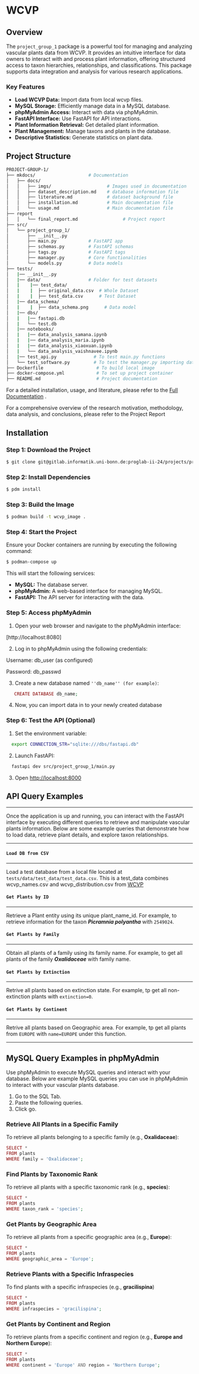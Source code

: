 # WCVP

## Overview

The `project_group_1` package is a powerful tool for managing and analyzing vascular plants data from WCVP. It provides an intuitive interface for data owners to interact with and process plant information, offering structured access to taxon hierarchies, relationships, and classifications. This package supports data integration and analysis for various research applications.

### Key Features

- **Load WCVP Data:** Import data from local wcvp files.
- **MySQL Storage:** Efficiently manage data in a MySQL database.
- **phpMyAdmin Access:** Interact with data via phpMyAdmin.
- **FastAPI Interface:** Use FastAPI for API interactions.
- **Plant Information Retrieval:** Get detailed plant information.
- **Plant Management:** Manage taxons and plants in the database.
- **Descriptive Statistics:** Generate statistics on plant data.

## Project Structure

```bash
PROJECT-GROUP-1/
├── mkdocs/                    # Documentation
│   ├── docs/
│   │   ├── imgs/                     # Images used in documentation
│   │   ├── dataset_description.md    # database information file
│   │   ├── literature.md             # dataset background file
│   │   ├── installation.md           # Main documentation file
│   │   └── usage.md                  # Main documentation file
├── report
│   │   └── final_report.md                 # Project report
├── src/
│   └── project_group_1/
│       ├── __init__.py   
│       ├── main.py            # FastAPI app
│       ├── schemas.py         # FastAPI schemas
│       ├── tags.py            # FastAPI tags
│       ├── manager.py         # Core functionalities
│       └── models.py          # Data models
├── tests/
│   |── __init__.py               
│   |── data/                  # Folder for test datasets
│   |    |── test_data/
│   |    |  ├── original_data.csv  # Whole Dataset 
│   |    |  ├── test_data.csv      # Test Dataset
│   |── data_schema/            
│   |    |  ├── data_schema.png      # Data model 
│   |── dbs/ 
│   |   |── fastapi.db
│   |   └── test.db
│   |── notebooks/
│   |   |── data_analysis_samana.ipynb
│   |   |── data_analysis_maria.ipynb
│   |   |── data_analysis_xiaoxuan.ipynb
│   |   └── data_analysis_vaishnavee.ipynb
│   |── test_api.py              # To test main.py functions
│   └── test_software.py         # To test the manager.py importing data to db 
├── Dockerfile                    # To build local image
├── docker-compose.yml            # To set up project container   
├── README.md                     # Project documentation
```


For a detailed installation, usage, and literature, please refer to the [Full Documentation](/project-group-1/mkdocs/docs) .

For a comprehensive overview of the research motivation, methodology, data analysis, and conclusions, please refer to the Project Report

## Installation

### Step 1: Download the Project

```bash
$ git clone git@gitlab.informatik.uni-bonn.de:proglab-ii-24/projects/project-group-1.git
```

### Step 2: Install Dependencies

```bash
$ pdm install
```

### Step 3: Build the Image

```bash
$ podman build -t wcvp_image .
```

### Step 4: Start the Project

Ensure your Docker containers are running by executing the following command:

```bash
$ podman-compose up
```

This will start the following services:

- **MySQL:** The database server.
- **phpMyAdmin:** A web-based interface for managing MySQL.
- **FastAPI:** The API server for interacting with the data.

### Step 5: Access phpMyAdmin

1. Open your web browser and navigate to the phpMyAdmin interface:

  [http://localhost:8080]

2. Log in to phpMyAdmin using the following credentials:

  Username: db_user (as configured)

  Password: db_passwd

3. Create a new database named `''db_name'' (for example)`:

```php
   CREATE DATABASE db_name;
```

4. Now, you can import data in to your newly created database

### Step 6: Test the API (Optional)

1. Set the environment variable:

```bash
  export CONNECTION_STR="sqlite:///dbs/fastapi.db"
```

2. Launch FastAPI:

```bash
  fastapi dev src/project_group_1/main.py
```

3. Open [http://localhost:8000](http://localhost:8000)

## API Query Examples

---

Once the application is up and running, you can interact with the FastAPI interface by executing different queries to retrieve and manipulate vascular plants information. Below are some example queries that demonstrate how to load data, retrieve plant details, and explore taxon relationships.

---

#### `Load DB from CSV`

---

Load a test database from a local file located at `tests/data/test_data/test_data.csv`. This is a test_data combines wcvp_names.csv and wcvp_distribution.csv from [WCVP](https://sftp.kew.org/pub/data-repositories/WCVP/)

#### `Get Plants by ID`

---

Retrieve a Plant entity using its unique plant_name_id. For example, to retrieve information for the taxon ***Picramnia polyantha*** with `2549024`.

#### `Get Plants by Family`

---

Obtain all plants of a family using its family name. For example, to get all plants of the family ***Oxalidaceae*** with family name.

#### `Get Plants by Extinction`

---

Retrive all plants based on extinction state. For example, tp get all non-extinction plants with `extinction=0`.

#### `Get Plants by Continent`

---

Retrive all plants based on Geographic area. For example, tp get all plants from `EUROPE` with `name=EUROPE` under this function.

---

## MySQL Query Examples in phpMyAdmin

Use phpMyAdmin to execute MySQL queries and interact with your database. Below are example MySQL queries you can use in phpMyAdmin to interact with your vascular plants database.

1. Go to the SQL Tab.
2. Paste the following queries.
3. Click go.

### Retrieve All Plants in a Specific Family

To retrieve all plants belonging to a specific family (e.g., **Oxalidaceae**):

```php
SELECT *
FROM plants
WHERE family = 'Oxalidaceae';
```

### Find Plants by Taxonomic Rank

To retrieve all plants with a specific taxonomic rank (e.g., **species**):

```php
SELECT *
FROM plants
WHERE taxon_rank = 'species';
```

### Get Plants by Geographic Area

To retrieve all plants from a specific geographic area (e.g., **Europe**):

```php
SELECT *
FROM plants
WHERE geographic_area = 'Europe';
```

### Retrieve Plants with a Specific Infraspecies

To find plants with a specific infraspecies (e.g., **gracilispina**)

```php
SELECT *
FROM plants
WHERE infraspecies = 'gracilispina';
```

### Get Plants by Continent and Region

To retrieve plants from a specific continent and region (e.g., **Europe and Northern Europe**):

```php
SELECT *
FROM plants
WHERE continent = 'Europe' AND region = 'Northern Europe';
```
